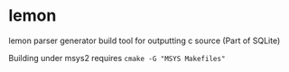 # lemon

lemon parser generator build tool for outputting c source (Part of SQLite)

Building under msys2 requires `cmake -G "MSYS Makefiles"`

